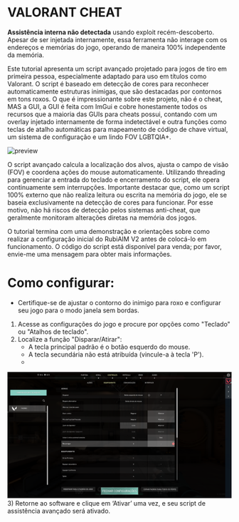 # VALORANT CHEAT 
**Assistência interna não detectada** usando exploit recém-descoberto.
Apesar de ser injetada internamente, essa ferramenta não interage com os endereços e memórias do jogo, operando de maneira 100% independente da memória.

Este tutorial apresenta um script avançado projetado para jogos de tiro em primeira pessoa, especialmente adaptado para uso em títulos como Valorant. O script é baseado em detecção de cores para reconhecer automaticamente estruturas inimigas, que são destacadas por contornos em tons roxos. O que é impressionante sobre este projeto, não é o cheat, MAS a GUI, a GUI é feita com ImGui e cobre honestamente todos os recursos que a maioria das GUIs para cheats possui, contando com um overlay injetado internamente de forma indetectável e outra funções como teclas de atalho automáticas para mapeamento de código de chave virtual, um sistema de configuração e um lindo FOV LGBTQIA+.
  
![preview](https://media.discordapp.net/attachments/1187199392009171045/1249207191404019722/image.png?ex=6669195b&is=6667c7db&hm=f3c9a9388ed699c974455cf60166c8df8ad6454bf400f5404e3f5df129c51dd5&=&format=webp&quality=lossless&width=1048&height=570) 

O script avançado calcula a localização dos alvos, ajusta o campo de visão (FOV) e coordena ações do mouse automaticamente. Utilizando threading para gerenciar a entrada do teclado e encerramento do script, ele opera continuamente sem interrupções. Importante destacar que, como um script 100% externo que não realiza leitura ou escrita na memória do jogo, ele se baseia exclusivamente na detecção de cores para funcionar. Por esse motivo, não há riscos de detecção pelos sistemas anti-cheat, que geralmente monitoram alterações diretas na memória dos jogos.

O tutorial termina com uma demonstração e orientações sobre como realizar a configuração inicial do RubiAIM V2 antes de colocá-lo em funcionamento. O código do script está disponível para venda; por favor, envie-me uma mensagem para obter mais informações.
 
# Como configurar:
- Certifique-se de ajustar o contorno do inimigo para roxo e configurar seu jogo para o modo janela sem bordas.
1) Acesse as configurações do jogo e procure por opções como "Teclado" ou "Atalhos de teclado".
2) Localize a função "Disparar/Atirar":
    - A tecla principal padrão é o botão esquerdo do mouse.
    - A tecla secundária não está atribuída (vincule-a à tecla 'P').
    - 
![preview](P.png) 
3) Retorne ao software e clique em ‘Ativar’ uma vez, e seu script de assistência avançado será ativado.
